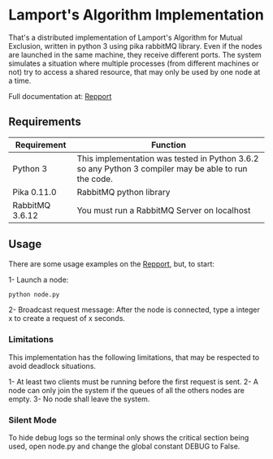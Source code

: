 # Lamport's Algorithm Implementation

That's a distributed implementation of Lamport's Algorithm for Mutual Exclusion, written in python 3 using pika rabbitMQ library.
Even if the nodes are launched in the same machine, they receive different ports.
The system simulates a situation where multiple processes (from different machines or not) try to access a shared resource, that may only be used by one node at a time.

Full documentation at: [Repport]

## Requirements

| Requirement | Function |
| ------ | ------ |
| Python 3 | This implementation was tested in Python 3.6.2 so any Python 3 compiler may be able to run the code. |
| Pika 0.11.0 | RabbitMQ python library |
| RabbitMQ 3.6.12 | You must run a RabbitMQ Server on localhost |

## Usage

There are some usage examples on the [Repport], but, to start:

1- Launch a node:
```sh
python node.py
```

2- Broadcast request message:
After the node is connected, type a integer x to create a request of x seconds.



### Limitations

This implementation has the following limitations, that may be respected to avoid deadlock situations.

1- At least two clients must be running before the first request is sent.
2- A node can only join the system if the queues of all the others nodes are empty.
3- No node shall leave the system.


### Silent Mode
To hide debug logs so the terminal only shows the critical section being used, open node.py and change the global constant DEBUG to False.

[Repport]: <https://drive.google.com/open?id=1IJca8i3aw37f202tzBq5syTYBI5Qfsq1QPfp_DXd6BA>